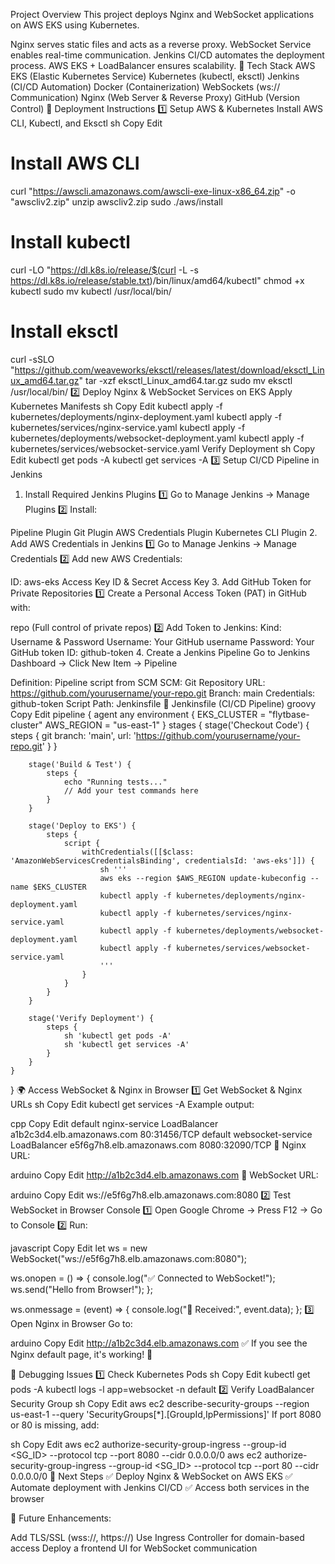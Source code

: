  Project Overview
This project deploys Nginx and WebSocket applications on AWS EKS using Kubernetes.

Nginx serves static files and acts as a reverse proxy.
WebSocket Service enables real-time communication.
Jenkins CI/CD automates the deployment process.
AWS EKS + LoadBalancer ensures scalability.
📌 Tech Stack
AWS EKS (Elastic Kubernetes Service)
Kubernetes (kubectl, eksctl)
Jenkins (CI/CD Automation)
Docker (Containerization)
WebSockets (ws:// Communication)
Nginx (Web Server & Reverse Proxy)
GitHub (Version Control)
🚀 Deployment Instructions
1️⃣ Setup AWS & Kubernetes
Install AWS CLI, Kubectl, and Eksctl
sh
Copy
Edit
# Install AWS CLI
curl "https://awscli.amazonaws.com/awscli-exe-linux-x86_64.zip" -o "awscliv2.zip"
unzip awscliv2.zip
sudo ./aws/install

# Install kubectl
curl -LO "https://dl.k8s.io/release/$(curl -L -s https://dl.k8s.io/release/stable.txt)/bin/linux/amd64/kubectl"
chmod +x kubectl
sudo mv kubectl /usr/local/bin/

# Install eksctl
curl -sSLO "https://github.com/weaveworks/eksctl/releases/latest/download/eksctl_Linux_amd64.tar.gz"
tar -xzf eksctl_Linux_amd64.tar.gz
sudo mv eksctl /usr/local/bin/
2️⃣ Deploy Nginx & WebSocket Services on EKS
Apply Kubernetes Manifests
sh
Copy
Edit
kubectl apply -f kubernetes/deployments/nginx-deployment.yaml
kubectl apply -f kubernetes/services/nginx-service.yaml
kubectl apply -f kubernetes/deployments/websocket-deployment.yaml
kubectl apply -f kubernetes/services/websocket-service.yaml
Verify Deployment
sh
Copy
Edit
kubectl get pods -A
kubectl get services -A
3️⃣ Setup CI/CD Pipeline in Jenkins
1. Install Required Jenkins Plugins
1️⃣ Go to Manage Jenkins → Manage Plugins
2️⃣ Install:

Pipeline Plugin
Git Plugin
AWS Credentials Plugin
Kubernetes CLI Plugin
2. Add AWS Credentials in Jenkins
1️⃣ Go to Manage Jenkins → Manage Credentials
2️⃣ Add new AWS Credentials:

ID: aws-eks
Access Key ID & Secret Access Key
3. Add GitHub Token for Private Repositories
1️⃣ Create a Personal Access Token (PAT) in GitHub with:

repo (Full control of private repos)
2️⃣ Add Token to Jenkins:
Kind: Username & Password
Username: Your GitHub username
Password: Your GitHub token
ID: github-token
4. Create a Jenkins Pipeline
Go to Jenkins Dashboard → Click New Item → Pipeline

Definition: Pipeline script from SCM
SCM: Git
Repository URL: https://github.com/yourusername/your-repo.git
Branch: main
Credentials: github-token
Script Path: Jenkinsfile
📌 Jenkinsfile (CI/CD Pipeline)
groovy
Copy
Edit
pipeline {
    agent any
    environment {
        EKS_CLUSTER = "flytbase-cluster"
        AWS_REGION = "us-east-1"
    }
    stages {
        stage('Checkout Code') {
            steps {
                git branch: 'main', url: 'https://github.com/yourusername/your-repo.git'
            }
        }

        stage('Build & Test') {
            steps {
                echo "Running tests..."
                // Add your test commands here
            }
        }

        stage('Deploy to EKS') {
            steps {
                script {
                    withCredentials([[$class: 'AmazonWebServicesCredentialsBinding', credentialsId: 'aws-eks']]) {
                        sh '''
                        aws eks --region $AWS_REGION update-kubeconfig --name $EKS_CLUSTER
                        kubectl apply -f kubernetes/deployments/nginx-deployment.yaml
                        kubectl apply -f kubernetes/services/nginx-service.yaml
                        kubectl apply -f kubernetes/deployments/websocket-deployment.yaml
                        kubectl apply -f kubernetes/services/websocket-service.yaml
                        '''
                    }
                }
            }
        }

        stage('Verify Deployment') {
            steps {
                sh 'kubectl get pods -A'
                sh 'kubectl get services -A'
            }
        }
    }
}
🌍 Access WebSocket & Nginx in Browser
1️⃣ Get WebSocket & Nginx URLs
sh
Copy
Edit
kubectl get services -A
Example output:

cpp
Copy
Edit
default       nginx-service        LoadBalancer   a1b2c3d4.elb.amazonaws.com   80:31456/TCP
default       websocket-service    LoadBalancer   e5f6g7h8.elb.amazonaws.com   8080:32090/TCP
🔹 Nginx URL:

arduino
Copy
Edit
http://a1b2c3d4.elb.amazonaws.com
🔹 WebSocket URL:

arduino
Copy
Edit
ws://e5f6g7h8.elb.amazonaws.com:8080
2️⃣ Test WebSocket in Browser Console
1️⃣ Open Google Chrome → Press F12 → Go to Console
2️⃣ Run:

javascript
Copy
Edit
let ws = new WebSocket("ws://e5f6g7h8.elb.amazonaws.com:8080");

ws.onopen = () => {
    console.log("✅ Connected to WebSocket!");
    ws.send("Hello from Browser!");
};

ws.onmessage = (event) => {
    console.log("📩 Received:", event.data);
};
3️⃣ Open Nginx in Browser
Go to:

arduino
Copy
Edit
http://a1b2c3d4.elb.amazonaws.com
✅ If you see the Nginx default page, it's working! 🎉

📌 Debugging Issues
1️⃣ Check Kubernetes Pods
sh
Copy
Edit
kubectl get pods -A
kubectl logs -l app=websocket -n default
2️⃣ Verify LoadBalancer Security Group
sh
Copy
Edit
aws ec2 describe-security-groups --region us-east-1 --query 'SecurityGroups[*].[GroupId,IpPermissions]'
If port 8080 or 80 is missing, add:

sh
Copy
Edit
aws ec2 authorize-security-group-ingress --group-id <SG_ID> --protocol tcp --port 8080 --cidr 0.0.0.0/0
aws ec2 authorize-security-group-ingress --group-id <SG_ID> --protocol tcp --port 80 --cidr 0.0.0.0/0
🚀 Next Steps
✅ Deploy Nginx & WebSocket on AWS EKS
✅ Automate deployment with Jenkins CI/CD
✅ Access both services in the browser

🎯 Future Enhancements:

Add TLS/SSL (wss://, https://)
Use Ingress Controller for domain-based access
Deploy a frontend UI for WebSocket communication
